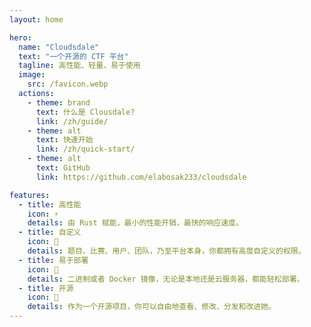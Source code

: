 ```yaml
---
layout: home

hero:
  name: "Cloudsdale"
  text: "一个开源的 CTF 平台"
  tagline: 高性能、轻量、易于使用
  image:
    src: /favicon.webp
  actions:
    - theme: brand
      text: 什么是 Clousdale?
      link: /zh/guide/
    - theme: alt
      text: 快速开始
      link: /zh/quick-start/
    - theme: alt
      text: GitHub
      link: https://github.com/elabosak233/cloudsdale

features:
  - title: 高性能
    icon: ⚡
    details: 由 Rust 赋能，最小的性能开销，最快的响应速度。
  - title: 自定义
    icon: 🎨
    details: 题目、比赛、用户、团队，乃至平台本身，你都拥有高度自定义的权限。
  - title: 易于部署
    icon: 🐋
    details: 二进制或者 Docker 镜像，无论是本地还是云服务器，都能轻松部署。
  - title: 开源
    icon: 🌟
    details: 作为一个开源项目，你可以自由地查看、修改、分发和改进她。
---
```

